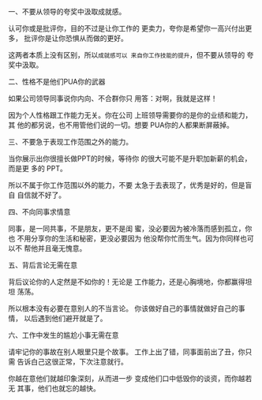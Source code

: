 一、不要从领导的夸奖中汲取成就感。

认可你或是批评你，目的不过是让你工作的
更卖力，夸你是希望你一高兴付出更多，
批评你是让你恐惧从而做的更好。

这两者本质上没有区别，所以`成就感可以
来自你工作技能的提升`，但不要从领导的
夸奖中汲取。

二、性格不是他们PUA你的武器

如果公司领导同事说你内向、不合群你只
用答：对啊，我就是这样！

因为个人性格跟工作能力无关。你在公司
上班领导需要你的是你的业绩和能力，其
他的都另说，也不用管他们说的一切。想要
PUA你的人都果断屏蔽掉。

三、不要急于表现工作范围之外的能力。

当你展示出你很擅长做PPT的时候，等待你
的很大可能不是升职加新薪的机会，而是更
多的 PPT。

所以不属于你工作范围以外的能力，不要
太急于去表现了，优秀是好的，但是盲自
自信就不好了。

四、不向同事求情意

同事，是一同共事，不是朋友，更不是闺
蜜，没必要因为被冷落而感到孤立，你也
不用分享你的生活和秘密，更没必要因为
他没帮你忙而生气。因为你同样也可以不
帮他并且毫无愧意。

五、背后言论无需在意

背后议论你的人定然是不如你的！无论是
工作能力，还是心胸境地，你都赢得坦坦
荡荡。

所以根本没有必要在意别人的不当言论。
你该做好自己的事情就做好自己的事情，
以后遇到他们避开就是了。

六、工作中发生的尴尬小事无需在意

请牢记你的事故在别人眼里只是个故事。
工作上出了错，同事面前出了丑，你只需
告诉白己这很正常，下次注意就行。

你越在意他们就越印象深刻，从而进一步
变成他们口中低毁你的谈资，而你越若无
其事，他们也就忘的越快。

